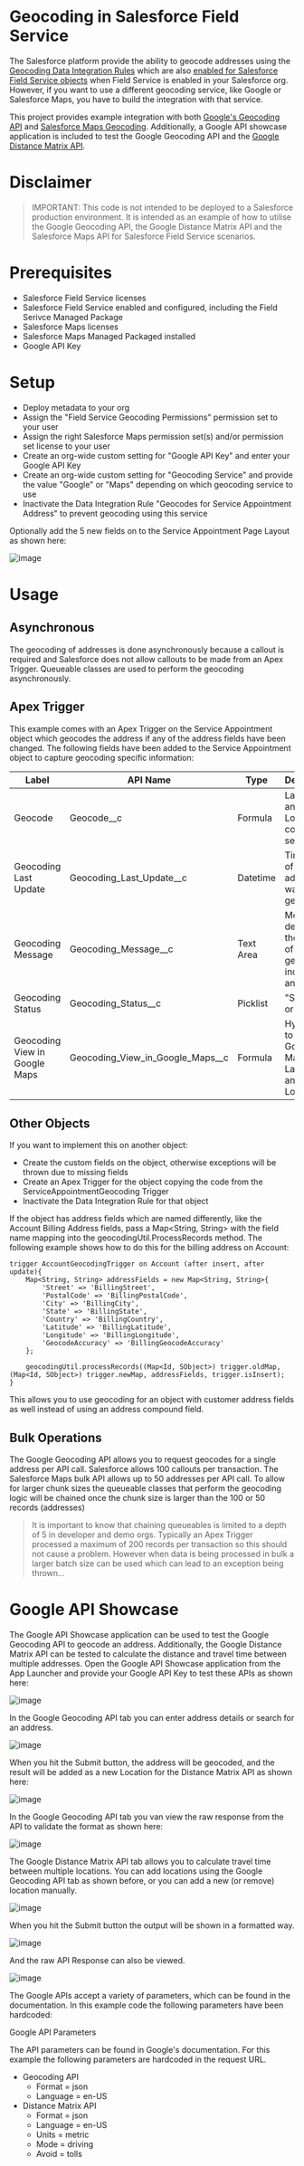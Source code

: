 # Geocoding in Salesforce Field Service

The Salesforce platform provide the ability to geocode addresses using the [Geocoding Data Integration Rules](https://help.salesforce.com/s/articleView?id=sf.data_dot_com_clean_admin_automatically_get_geocodes_for_addresses.htm&type=5) which are also [enabled for Salesforce Field Service objects](https://help.salesforce.com/s/articleView?id=sf.fs_location_tracking.htm&language=en_US&type=5) when Field Service is enabled in your Salesforce org. However, if you want to use a different geocoding service, like Google or Salesforce Maps, you have to build the integration with that service.

This project provides example integration with both [Google's Geocoding API](https://developers.google.com/maps/documentation/geocoding/overview) and [Salesforce Maps Geocoding](https://developer.salesforce.com/docs/atlas.en-us.maps_developer_guide.meta/maps_developer_guide/maps_apex_batchgeocode.htm). Additionally, a Google API showcase application is included to test the Google Geocoding API and the [Google Distance Matrix API](https://developers.google.com/maps/documentation/distance-matrix/overview).

# Disclaimer

> IMPORTANT: This code is not intended to be deployed to a Salesforce production environment. It is intended as an example of how to utilise the Google Geocoding API, the Google Distance Matrix API and the Salesforce Maps API for Salesforce Field Service scenarios. 

# Prerequisites

- Salesforce Field Service licenses
- Salesforce Field Service enabled and configured, including the Field Serivce Managed Package
- Salesforce Maps licenses
- Salesforce Maps Managed Packaged installed
- Google API Key

# Setup

- Deploy metadata to your org
- Assign the "Field Service Geocoding Permissions" permission set to your user
- Assign the right Salesforce Maps permission set(s) and/or permission set license to your user
- Create an org-wide custom setting for "Google API Key" and enter your Google API Key 
- Create an org-wide custom setting for "Geocoding Service" and provide the value "Google" or "Maps" depending on which geocoding service to use
- Inactivate the Data Integration Rule "Geocodes for Service Appointment Address" to prevent geocoding using this service

Optionally add the 5 new fields on to the Service Appointment Page Layout as shown here:

![image](https://user-images.githubusercontent.com/78381570/222396173-117198d7-ac83-4242-88c2-2801027088ac.png)

# Usage

## Asynchronous

The geocoding of addresses is done asynchronously because a callout is required and Salesforce does not allow callouts to be made from an Apex Trigger. Queueable classes are used to perform the geocoding asynchronously. 

## Apex Trigger

This example comes with an Apex Trigger on the Service Appointment object which geocodes the address if any of the address fields have been changed. The following fields have been added to the Service Appointment object to capture geocoding specific information:

| Label                         | API Name                         | Type      | Description                                                    |
|-------------------------------|----------------------------------|-----------|----------------------------------------------------------------|
| Geocode                       | Geocode__c                       | Formula   | Latitude and Longitude comma-separated                         |
| Geocoding Last Update         | Geocoding_Last_Update__c         | Datetime  | Timestamp of when the address was last geocoded                |
| Geocoding Message             | Geocoding_Message__c             | Text Area | Message describing the result of geocoding including any error |
| Geocoding Status              | Geocoding_Status__c              | Picklist  | "Success" or "Error"                                           |
| Geocoding View in Google Maps | Geocoding_View_in_Google_Maps__c | Formula   | Hyperlink to open Google Maps using Latitude and Longitude     |

## Other Objects

If you want to implement this on another object:
- Create the custom fields on the object, otherwise exceptions will be thrown due to missing fields
- Create an Apex Trigger for the object copying the code from the ServiceAppointmentGeocoding Trigger
- Inactivate the Data Integration Rule for that object

If the object has address fields which are named differently, like the Account Billing Address fields, pass a Map<String, String> with the field name mapping into the geocodingUtil.ProcessRecords method. The following example shows how to do this for the billing address on Account:

    trigger AccountGeocodingTrigger on Account (after insert, after update){
        Map<String, String> addressFields = new Map<String, String>{
            'Street' => 'BillingStreet',
            'PostalCode' => 'BillingPostalCode',
            'City' => 'BillingCity',
            'State' => 'BillingState',
            'Country' => 'BillingCountry',
            'Latitude' => 'BillingLatitude',
            'Longitude' => 'BillingLongitude',
            'GeocodeAccuracy' => 'BillingGeocodeAccuracy'
        };

        geocodingUtil.processRecords((Map<Id, SObject>) trigger.oldMap, (Map<Id, SObject>) trigger.newMap, addressFields, trigger.isInsert);
    }

This allows you to use geocoding for an object with customer address fields as well instead of using an address compound field.

## Bulk Operations

The Google Geocoding API allows you to request geocodes for a single address per API call. Salesforce allows 100 callouts per transaction. The Salesforce Maps bulk API allows up to 50 addresses per API call. To allow for larger chunk sizes the queueable classes that perform the geocoding logic will be chained once the chunk size is larger than the 100 or 50 records (addresses)

> It is important to know that chaining queueables is limited to a depth of 5 in developer and demo orgs. Typically an Apex Trigger processed a maximum of 200 records per transaction so this should not cause a problem. However when data is being processed in bulk a larger batch size can be used which can lead to an exception being thrown...

# Google API Showcase

The Google API Showcase application can be used to test the Google Geocoding API to geocode an address. Additionally, the Google Distance Matrix API can be tested to calculate the distance and travel time between multiple addresses. Open the Google API Showcase application from the App Launcher and provide your Google API Key to test these APIs as shown here:

![image](https://user-images.githubusercontent.com/78381570/222376942-5c9785b9-78a9-4dfa-9a42-1fd2794dab13.png)

In the Google Geocoding API tab you can enter address details or search for an address.

![image](https://user-images.githubusercontent.com/78381570/222377217-7a0f49ac-4599-43d9-acb1-4e1a820afffe.png)

When you hit the Submit button, the address will be geocoded, and the result will be added as a new Location for the Distance Matrix API as shown here:

![image](https://user-images.githubusercontent.com/78381570/222377423-3371c8d6-3412-4684-b341-034b26799e68.png)

In the Google Geocoding API tab you van view the raw response from the API to validate the format as shown here:

![image](https://user-images.githubusercontent.com/78381570/222377548-2b3099a3-5dfd-43fb-bd8a-a27168a13108.png)

The Google Distance Matrix API tab allows you to calculate travel time between multiple locations. You can add locations using the Google Geocoding API tab as shown before, or you can add a new (or remove) location manually.

![image](https://user-images.githubusercontent.com/78381570/222377980-689b261d-371e-4fc8-a469-92c418fe69e8.png)

When you hit the Submit button the output will be shown in a formatted way.

![image](https://user-images.githubusercontent.com/78381570/222378078-867e67b4-fb02-4850-ab57-9a6300aaebed.png)

And the raw API Response can also be viewed.

![image](https://user-images.githubusercontent.com/78381570/222378139-c9f315fd-8107-434a-a13f-d5c6465cb20b.png)

The Google APIs accept a variety of parameters, which can be found in the documentation. In this example code the following parameters have been hardcoded:

Google API Parameters

The API parameters can be found in Google's documentation. For this example the following parameters are hardcoded in the request URL.

* Geocoding API
    * Format = json
    * Language = en-US
* Distance Matrix API
    * Format = json
    * Language = en-US
    * Units = metric
    * Mode = driving
    * Avoid = tolls


